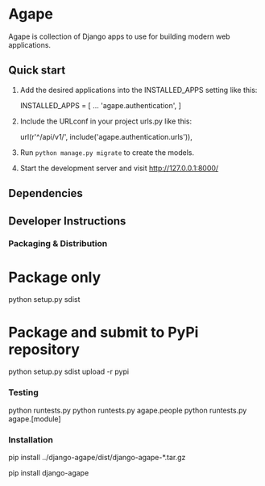 # Agape


Agape is collection of Django apps to use for building modern
web applications.


## Quick start


1. Add the desired applications into the INSTALLED_APPS setting like this:

    INSTALLED_APPS = [
        ...
        'agape.authentication',
    ]

2. Include the URLconf in your project urls.py like this:

    url(r'^/api/v1/', include('agape.authentication.urls')),


3. Run `python manage.py migrate` to create the models.

4. Start the development server and visit http://127.0.0.1:8000/


## Dependencies




## Developer Instructions


### Packaging & Distribution

# Package only
python setup.py sdist

# Package and submit to PyPi repository
python setup.py sdist upload -r pypi

### Testing

python runtests.py 
python runtests.py agape.people
python runtests.py agape.[module]

### Installation

pip install ../django-agape/dist/django-agape-*.tar.gz

pip install django-agape